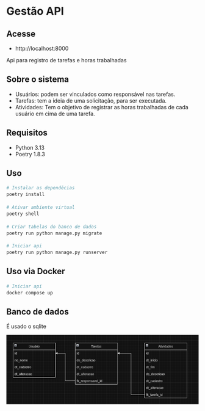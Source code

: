 # Gestão API

## Acesse
- http://localhost:8000

Api para registro de tarefas e horas trabalhadas

## Sobre o sistema
- Usuários: podem ser vinculados como responsável nas tarefas.
- Tarefas: tem a ideia de uma solicitação, para ser executada.
- Atividades: Tem o objetivo de registrar as horas trabalhadas de cada usuário em cima de uma tarefa.

## Requisitos
- Python 3.13
- Poetry 1.8.3

## Uso
```bash
# Instalar as dependêcias
poetry install

# Ativar ambiente virtual
poetry shell

# Criar tabelas do banco de dados
poetry run python manage.py migrate

# Iniciar api
poetry run python manage.py runserver
```

## Uso via Docker
```bash
# Iniciar api
docker compose up
```

## Banco de dados
É usado o sqlite

![Estrutura do banco](docs/estrutura_banco.png)
